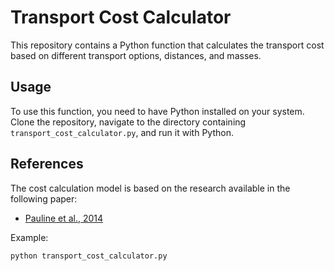# Transport Cost Calculator

This repository contains a Python function that calculates the transport cost based on different transport options, distances, and masses.

## Usage

To use this function, you need to have Python installed on your system. Clone the repository, navigate to the directory containing `transport_cost_calculator.py`, and run it with Python.

## References

The cost calculation model is based on the research available in the following paper:

- [Pauline et al., 2014](https://www.sciencedirect.com/science/article/pii/S0959652624002282?via%3Dihub)


Example:

```bash
python transport_cost_calculator.py

